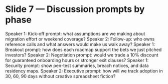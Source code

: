# Slide 7 — Discussion prompts by phase

Speaker 1: Kick-off prompt: what assumptions are we making about migration effort or weekend coverage?
Speaker 2: Follow-up: who owns reference calls and what answers would make us walk away?
Speaker 1: Breakout prompt: how does each roadmap support the bets we just pitched investors?
Speaker 2: Negotiation prompt: would we trade a 10% discount for guaranteed onboarding hours or stronger exit clauses?
Speaker 1: Security prompt: show pen-test summaries, breach notices, and data residency maps.
Speaker 2: Executive prompt: how will we track adoption in 30, 60, 90 days without creative spreadsheet fiction?
